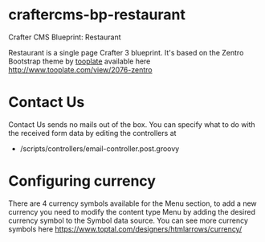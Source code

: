 # craftercms-bp-restaurant
Crafter CMS Blueprint: Restaurant

Restaurant is a single page Crafter 3 blueprint. It's based on the Zentro Bootstrap theme by [tooplate](http://www.tooplate.com/) available here http://www.tooplate.com/view/2076-zentro

# Contact Us
Contact Us sends no mails out of the box. You can specify what to do with the received form data by editing the controllers at

  - /scripts/controllers/email-controller.post.groovy

# Configuring currency
There are 4 currency symbols available for the Menu section, to add a new currency you need to modify the content type Menu by adding the desired currency symbol to the Symbol data source. You can see more currency symbols here https://www.toptal.com/designers/htmlarrows/currency/